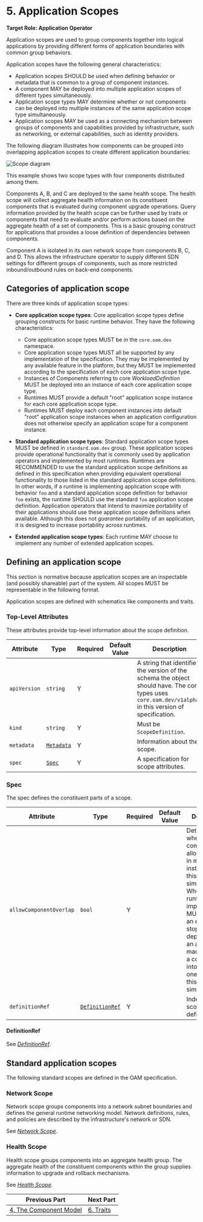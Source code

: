 # 5. Application Scopes

**Target Role: Application Operator**

Application scopes are used to group components together into logical applications by providing different forms of application boundaries with common group behaviors.

Application scopes have the following general characteristics:

 - Application scopes SHOULD be used when defining behavior or metadata that is common to a group of component instances.
 - A component MAY be deployed into multiple application scopes of different types simultaneously.
 - Application scope types MAY determine whether or not components can be deployed into multiple instances of the same application scope type simultaneously.
 - Application scopes MAY be used as a connecting mechanism between groups of components and capabilities provided by infrastructure, such as networking, or external capabilities, such as identity providers.

The following diagram illustrates how components can be grouped into overlapping application scopes to create different application boundaries:

![Scope diagram][scope-diagram-1]

This example shows two scope types with four components distributed among them.

Components A, B, and C are deployed to the same health scope. The health scope will collect aggregate health information on its constituent components that is evaluated during component upgrade operations. Query information provided by the health scope can be further used by traits or components that need to evaluate and/or perform actions based on the aggregate health of a set of components. This is a basic grouping construct for applications that provides a loose definition of dependencies between components.

Component A is isolated in its own network scope from components B, C, and D. This allows the infrastructure operator to supply different SDN settings for different groups of components, such as more restricted inbound/outbound rules on back-end components.

## Categories of application scope

There are three kinds of application scope types:

 - **Core application scope types**: Core application scope types define grouping constructs for basic runtime behavior. They have the following characteristics:
    - Core application scope types MUST be in the `core.oam.dev` namespace.
    - Core application scope types MUST all be supported by any implementation of the specification. They may be implemented by any available feature in the platform, but they MUST be implemented according to the specification of each core application scope type.
    - Instances of Components referring to core *WorkloadDefinition* MUST be deployed into an instance of each core application scope type.
    - Runtimes MUST provide a default "root" application scope instance for each core application scope type.
    - Runtimes MUST deploy each component instances into default "root" application scope instances when an application configuration does not otherwise specify an application scope for a component instance.

 - **Standard application scope types**: Standard application scope types MUST be defined in `standard.oam.dev` group. These application scopes provide operational functionality that is commonly used by application operators and implemented by most runtimes. Runtimes are RECOMMENDED to use the standard application scope definitions as defined in this specification when providing equivalent operational functionality to those listed in the standard application scope definitions. In other words, if a runtime is implementing application scope with behavior `foo` and a standard application scope definition for behavior `foo` exists, the runtime SHOULD use the standard `foo` application scope definition. Application operators that intend to maximize portability of their applications should use these application scope definitions when available. Although this does not _guarantee_ portability of an application, it is designed to increase portability across runtimes.

 - **Extended application scope types**:  Each runtime MAY choose to implement any number of extended application scopes.

## Defining an application scope

This section is normative because application scopes are an inspectable (and possibly shareable) part of the system. All scopes MUST be representable in the following format.

Application scopes are defined with schematics like components and traits.

### Top-Level Attributes

These attributes provide top-level information about the scope definition.

| Attribute | Type | Required | Default Value | Description |
|-----------|------|----------|---------------|-------------|
| `apiVersion` | `string` | Y || A string that identifies the version of the schema the object should have. The core types uses `core.oam.dev/v1alpha2` in this version of specification. |
| `kind` | `string` | Y || Must be `ScopeDefinition`. |
| `metadata` | [`Metadata`](2.overview_and_terminology.md#metadata) | Y | | Information about the scope. |
| `spec`| [`Spec`](#spec) | Y || A specification for scope attributes. |

### Spec

The spec defines the constituent parts of a scope.

| Attribute | Type | Required | Default Value | Description |
|-----------|------|----------|---------------|-------------|
| `allowComponentOverlap` | `bool` | Y | | Determines whether a component is allowed to be in multiple instances of this scope type simultaneously. When false, the runtime implementation MUST produce an error and stop deployment if an attempt is made to place a component into more than one instance of this scope type simultaneously. |
| `definitionRef` | [`DefinitionRef`](#definitionRef) | Y | | Index of the scope definition. |

#### DefinitionRef

See [*DefinitionRef*](4.workload_definitions.md#DefinitionRef).

## Standard application scopes

The following standard scopes are defined in the OAM specification.

### Network Scope

Network scope groups components into a network subnet boundaries and defines the general runtime networking model. Network definitions, rules, and policies are described by the infrastructure's network or SDN.

See [*Network Scope*](standard/scopes/network_scope.md).

### Health Scope

Health scope groups components into an aggregate health group. The aggregate health of the constituent components within the group supplies information to upgrade and rollback mechanisms.

See [*Health Scope*](standard/scopes/health_scope.md).

[scope-diagram-1]: assets/scopes-diagram-1.png

| Previous Part | Next Part   |
| ------------- |-------------|
| [4. The Component Model](3.component.md)     | [6. Traits](6.traits.md) |

